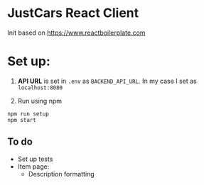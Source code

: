 # JustCars React Client

Init based on https://www.reactboilerplate.com

# Set up:

1. **API URL** is set in `.env` as `BACKEND_API_URL`. In my case I set as `localhost:8080`

2. Run using npm
  ```
  npm run setup
  npm start
  ```

## To do

* Set up tests
* Item page:
  * Description formatting
